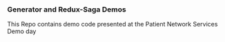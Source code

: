 
### Generator and Redux-Saga Demos

This Repo contains demo code presented at the Patient Network Services Demo day